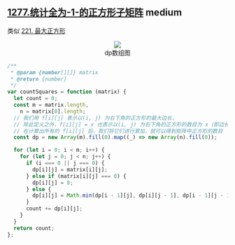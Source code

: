 ## [1277.统计全为-1-的正方形子矩阵](https://leetcode.cn/problems/count-square-submatrices-with-all-ones/) <Badge type="warning">medium</Badge>

类似 [221. 最大正方形](https://leetcode.cn/problems/maximal-square/)

<div align=center>
  <img src="https://cdn.jsdelivr.net/gh/gaoxiaoduan/picGoImg@main/images/202210131221045.png" style="max-width:100%" />
  <div align=center>dp数组图</div>
</div>

```js
/**
 * @param {number[][]} matrix
 * @return {number}
 */
var countSquares = function (matrix) {
  let count = 0;
  const m = matrix.length,
    n = matrix[0].length;
  // 我们用 f[i][j] 表示以(i, j) 为右下角的正方形的最大边长，
  // 除此定义之外，f[i][j] = x 也表示以(i, j) 为右下角的正方形的数目为 x（即边长为 1, 2, ..., x 的正方形各一个）。
  // 在计算出所有的 f[i][j] 后，我们将它们进行累加，就可以得到矩阵中正方形的数目
  const dp = new Array(m).fill(0).map((_) => new Array(n).fill(0));

  for (let i = 0; i < m; i++) {
    for (let j = 0; j < n; j++) {
      if (i === 0 || j === 0) {
        dp[i][j] = matrix[i][j];
      } else if (matrix[i][j] === 0) {
        dp[i][j] = 0;
      } else {
        dp[i][j] = Math.min(dp[i - 1][j], dp[i][j - 1], dp[i - 1][j - 1]) + 1;
      }
      count += dp[i][j];
    }
  }
  return count;
};
```
